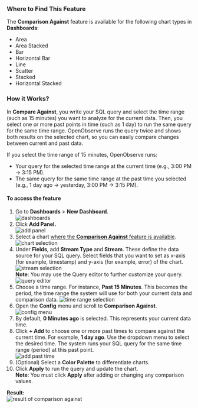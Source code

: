 
### Where to Find This Feature
The **Comparison Against** feature is available for the following chart types in **Dashboards**:

- Area  
- Area Stacked  
- Bar  
- Horizontal Bar  
- Line  
- Scatter  
- Stacked  
- Horizontal Stacked

### How it Works?
In **Compare Against**, you write your SQL query and select the time range (such as 15 minutes) you want to analyze for the current data.
Then, you select one or more past points in time (such as 1 day) to run the same query for the same time range. OpenObserve runs the query twice and shows both results on the selected chart, so you can easily compare changes between current and past data.

If you select the time range of 15 minutes, OpenObserve runs:

- Your query for the selected time range at the current time (e.g., 3:00 PM → 3:15 PM).
- The same query for the same time range at the past time you selected (e.g., 1 day ago -> yesterday, 3:00 PM → 3:15 PM).


#### To access the feature

1. Go to **Dashboards** > **New Dashboard**.  
   ![dashboards](../../images/dashboards-comparison-against-1.png)  
2. Click **Add Panel.**  
   ![add panel](../../images/dashboards-comparison-against-2.png)
3. Select a chart [where the **Comparison Against** feature is available](#where-to-find-this-feature).  
   ![chart selection](../../images/dashboards-comparison-against-3.png)  
4. Under **Fields**, add **Stream Type** and **Stream**. These define the data source for your SQL query. Select fields that you want to set as x-axis (for example, timestamp) and y-axis (for example, error) of the chart.<br>
   ![stream selection](../../images/dashboards-comparison-against-4.png) 
   <br>**Note**: You may use the Query editor to further customize your query. 
   ![query editor](../../images/dashboards-comparison-against-5.png)  
5. Choose a time range. For instance, **Past 15 Minutes**. This becomes the period, the time range the system will use for both your current data and comparison data. 
   ![time range selection](../../images/dashboards-comparison-against-6.png)
6. Open the **Config** menu and scroll to **Comparison Against**.<br> 
   ![config menu](../../images/dashboards-comparison-against-7.png) 
7. By default, **0 Minutes ago** is selected. This represents your current data time.
8. Click **+ Add** to choose one or more past times to compare against the current time. For example, **1 day ago**. Use the dropdown menu to select the desired time. The system runs your SQL query for the same time range (period) at this past point.  
   ![add past time](../../images/dashboards-comparison-against-8.png)  
9. (Optional) Select a **Color Palette** to differentiate charts.  
10. Click **Apply** to run the query and update the chart.   
    **Note**: You must click **Apply** after adding or changing any comparison values.

**Result:**  
![result of comparison against](../../images/dashboards-comparison-against-9.png)

